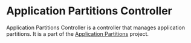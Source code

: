 # Application Partitions Controller

Application Partitions Controller is a controller that manages application partitions. It is a part of the [Application Partitions](../appparts/README.md) project.
